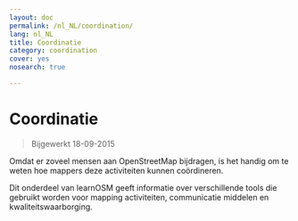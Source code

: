 ```yaml
---
layout: doc
permalink: /nl_NL/coordination/
lang: nl_NL
title: Coordinatie
category: coordination
cover: yes
nosearch: true

---
```


Coordinatie
============

> Bijgewerkt 18-09-2015

Omdat er zoveel mensen aan OpenStreetMap bijdragen, is het handig om te weten hoe mappers deze activiteiten kunnen coördineren.

Dit onderdeel van learnOSM geeft informatie over verschillende tools die gebruikt worden voor mapping activiteiten, communicatie middelen en kwaliteitswaarborging.